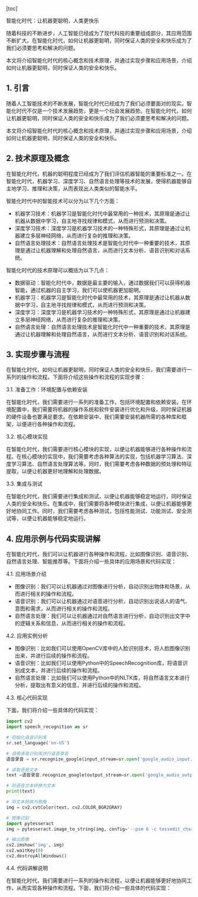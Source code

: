
[toc]                    
                
                
智能化时代：让机器更聪明，人类更快乐

随着科技的不断进步，人工智能已经成为了现代科技的重要组成部分，其应用范围不断扩大。在智能化时代，如何让机器更聪明，同时保证人类的安全和快乐成为了我们必须要思考和解决的问题。

本文将介绍智能化时代的核心概念和技术原理，并通过实现步骤和应用场景，介绍如何让机器更聪明，同时保证人类的安全和快乐。

## 1. 引言

随着人工智能技术的不断发展，智能化时代已经成为了我们必须要面对的现实。智能化时代不仅是一个技术发展趋势，更是一个社会发展趋势。在智能化时代，如何让机器更聪明，同时保证人类的安全和快乐成为了我们必须要思考和解决的问题。

本文将介绍智能化时代的核心概念和技术原理，并通过实现步骤和应用场景，介绍如何让机器更聪明，同时保证人类的安全和快乐。

## 2. 技术原理及概念

在智能化时代，机器的聪明程度已经成为了我们评估机器智能的重要标准之一。在智能化时代，机器学习、深度学习、自然语言处理等技术的发展，使得机器能够自主地学习、推理和决策，从而表现出人类类似的智能水平。

智能化时代中的智能技术可以分为以下几个方面：

- 机器学习技术：机器学习是智能化时代中最常用的一种技术，其原理是通过让机器从数据中学习，自主地寻找规律和模式，从而进行预测和决策。
- 深度学习技术：深度学习是机器学习技术的一种特殊形式，其原理是通过让机器建立多层神经网络，从而进行复杂的推理和决策。
- 自然语言处理技术：自然语言处理技术是智能化时代中一种重要的技术，其原理是通过让机器理解和处理自然语言，从而进行文本分析、语音识别和对话系统。

智能化时代的技术原理可以概括为以下几点：

- 数据驱动：智能化时代中，数据是最主要的输入，通过数据我们可以获得机器智能，通过机器的自主学习，我们可以使机器更加聪明。
- 机器学习：机器学习是智能化时代中最常用的技术，其原理是通过让机器从数据中学习，自主地寻找规律和模式，从而进行预测和决策。
- 深度学习：深度学习是机器学习技术的一种特殊形式，其原理是通过让机器建立多层神经网络，从而进行复杂的推理和决策。
- 自然语言处理：自然语言处理技术是智能化时代中一种重要的技术，其原理是通过让机器理解和处理自然语言，从而进行文本分析、语音识别和对话系统。

## 3. 实现步骤与流程

在智能化时代，如何让机器更聪明，同时保证人类的安全和快乐，我们需要进行一系列的操作和流程。下面将介绍这些操作和流程的实现步骤：

3.1. 准备工作：环境配置与依赖安装

在智能化时代，我们需要进行一系列的准备工作，包括环境配置和依赖安装。在环境配置中，我们需要将机器的操作系统和软件安装进行优化和升级，同时保证机器的硬件设备也要满足要求。在依赖安装中，我们需要安装机器所需的各种库和框架，以便进行各种操作和流程。

3.2. 核心模块实现

在智能化时代，我们需要进行核心模块的实现，以便让机器能够进行各种操作和流程。在核心模块的实现中，我们需要考虑各种算法的实现，包括机器学习算法、深度学习算法、自然语言处理算法等。同时，我们需要考虑各种数据的预处理和特征提取，以便让机器更好地理解和处理数据。

3.3. 集成与测试

在智能化时代，我们需要进行集成和测试，以便让机器能够稳定地运行，同时保证人类的安全和快乐。在集成中，我们需要将各种模块进行集成，以便让机器能够更好地协同工作。同时，我们需要考虑各种测试，包括性能测试、功能测试、安全测试等，以便让机器能够稳定地运行。

## 4. 应用示例与代码实现讲解

在智能化时代，我们可以让机器进行各种操作和流程，比如图像识别、语音识别、自然语言处理、智能推荐等。下面将介绍一些具体的应用场景和代码实现：

4.1. 应用场景介绍

- 图像识别：我们可以让机器通过对图像进行分析，自动识别出物体和场景，从而进行相关的操作和流程。
- 语音识别：我们可以让机器通过对语音进行分析，自动识别出说话人的语气、意图和需求，从而进行相关的操作和流程。
- 自然语言处理：我们可以让机器通过对自然语言进行分析，自动识别出文字中的逻辑关系和信息，从而进行相关的操作和流程。

4.2. 应用实例分析

- 图像识别：比如我们可以使用OpenCV库中的人脸识别技术，将人脸图像识别出来，并进行后续的操作和流程。
- 语音识别：比如我们可以使用Python中的SpeechRecognition库，将语音识别成文本，并进行后续的操作和流程。
- 自然语言处理：比如我们可以使用Python中的NLTK库，将自然语言文本进行分析，提取出有意义的信息，并进行后续的操作和流程。

4.3. 核心代码实现

下面，我们将介绍一些具体的代码实现：

```python
import cv2
import speech_recognition as sr

# 初始化语音识别库
sr.set_language('en-US')

# 调用语音识别库进行语音录音
语音录音 = sr.recognize_google(input_stream=sr.open('google_audio_input.wav', mode='raw'))

# 读取语音文本
text =语音录音.recognize_google(output_stream=sr.open('google_audio_output.wav', mode='raw'))

# 将语音文本转换为文本
print(text)

# 将文本转换为图像
img = cv2.cvtColor(text, cv2.COLOR_BGR2GRAY)

# 图像识别
import pytesseract
img = pytesseract.image_to_string(img, config='--psm 6 -c tessedit_char_whitelist=0123456789+-=*/^')

# 输出图像
cv2.imshow('img', img)
cv2.waitKey(0)
cv2.destroyAllWindows()
```

4.4. 代码讲解说明

在智能化时代，我们需要进行一系列的操作和流程，以便让机器能够更好地协同工作，从而实现各种操作和流程。下面，我们将介绍一些具体的代码实现：

